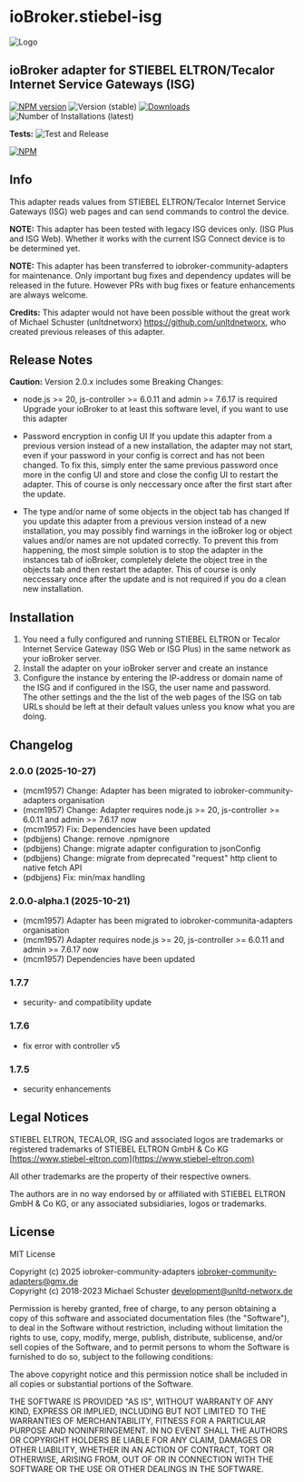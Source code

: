 # ioBroker.stiebel-isg

![Logo](admin/stiebel-isg.png)

## ioBroker adapter for STIEBEL ELTRON/Tecalor Internet Service Gateways (ISG)

[![NPM version](https://img.shields.io/npm/v/iobroker.stiebel-isg.svg)](https://www.npmjs.com/package/iobroker.stiebel-isg)
![Version (stable)](https://iobroker.live/badges/stiebel-isg-stable.svg)
[![Downloads](https://img.shields.io/npm/dm/iobroker.stiebel-isg.svg)](https://www.npmjs.com/package/iobroker.stiebel-isg)
![Number of Installations (latest)](https://iobroker.live/badges/stiebel-isg-installed.svg)

**Tests:** ![Test and Release](https://github.com/iobroker-community-adapters/ioBroker.stiebel-isg/workflows/Test%20and%20Release/badge.svg)

[![NPM](https://nodei.co/npm/iobroker.stiebel-isg.svg?data=d,s)](https://www.npmjs.com/package/iobroker.stiebel-isg)

## Info

This adapter reads values from STIEBEL ELTRON/Tecalor Internet Service Gateways (ISG) web pages and can send commands to control the device.

**NOTE:** This adapter has been tested with legacy ISG devices only. (ISG Plus and ISG Web). Whether it works with the current ISG Connect device is to be determined yet.

**NOTE:** This adapter has been transferred to iobroker-community-adapters for maintenance. Only important bug fixes and dependency updates will be released in the future. However PRs with bug fixes or feature enhancements are always welcome.

**Credits:** This adapter would not have been possible without the great work of Michael Schuster (unltdnetworx) <https://github.com/unltdnetworx>, who created previous releases of this adapter.

## Release Notes

**Caution:** Version 2.0.x includes some Breaking Changes:

* node.js >= 20, js-controller >= 6.0.11 and admin >= 7.6.17 is required  
Upgrade your ioBroker to at least this software level, if you want to use this adapter

* Password encryption in config UI
If you update this adapter from a previous version instead of a new installation, the adapter may not start, even if your password in your config is correct and has not been changed. To fix this, simply enter the same previous password once more in the config UI and store and close the config UI to restart the adapter. This of course is only neccessary once after the first start after the update.

* The type and/or name of some objects in the object tab has changed
If you update this adapter from a previous version instead of a new installation, you may possibly find warnings in the ioBroker log or object values and/or names are not updated correctly. To prevent this from happening, the most simple solution is to stop the adapter in the instances tab of ioBroker, completely delete the object tree in the objects tab and then restart the adapter. This of course is only neccessary once after the update and is not required if you do a clean new installation.

## Installation

1. You need a fully configured and running STIEBEL ELTRON or Tecalor Internet Service Gateway (ISG Web or ISG Plus) in the same network as your ioBroker server.
2. Install the adapter on your ioBroker server and create an instance
3. Configure the instance by entering the IP-address or domain name of the ISG and if configured in the ISG, the user name and password.  
The other settings and the the list of the web pages of the ISG on tab URLs should be left at their default values unless you know what you are doing.

## Changelog

<!--
	Placeholder for the next version (at the beginning of the line):
	### **WORK IN PROGRESS**
-->
### 2.0.0 (2025-10-27)

* (mcm1957) Change: Adapter has been migrated to iobroker-community-adapters organisation
* (mcm1957) Change: Adapter requires node.js >= 20, js-controller >= 6.0.11 and admin >= 7.6.17 now
* (mcm1957) Fix: Dependencies have been updated
* (pdbjjens) Change: remove .npmignore
* (pdbjjens) Change: migrate adapter configuration to jsonConfig
* (pdbjjens) Change: migrate from deprecated "request" http client to native fetch API
* (pdbjjens) Fix: min/max handling

### 2.0.0-alpha.1 (2025-10-21)

* (mcm1957) Adapter has been migrated to iobroker-communita-adapters organisation
* (mcm1957) Adapter requires node.js >= 20, js-controller >= 6.0.11 and admin >= 7.6.17 now
* (mcm1957) Dependencies have been updated

### 1.7.7

* security- and compatibility update

### 1.7.6

* fix error with controller v5

### 1.7.5

* security enhancements

## Legal Notices

STIEBEL ELTRON, TECALOR, ISG and associated logos are trademarks or registered trademarks of STIEBEL ELTRON GmbH & Co KG  [https://www.stiebel-eltron.com](https://www.stiebel-eltron.com)

All other trademarks are the property of their respective owners.

The authors are in no way endorsed by or affiliated with STIEBEL ELTRON GmbH & Co KG, or any associated subsidiaries, logos or trademarks.

## License

MIT License

Copyright (c) 2025 iobroker-community-adapters <iobroker-community-adapters@gmx.de>  
Copyright (c) 2018-2023 Michael Schuster <development@unltd-networx.de>

Permission is hereby granted, free of charge, to any person obtaining a copy
of this software and associated documentation files (the "Software"), to deal
in the Software without restriction, including without limitation the rights
to use, copy, modify, merge, publish, distribute, sublicense, and/or sell
copies of the Software, and to permit persons to whom the Software is
furnished to do so, subject to the following conditions:

The above copyright notice and this permission notice shall be included in all
copies or substantial portions of the Software.

THE SOFTWARE IS PROVIDED "AS IS", WITHOUT WARRANTY OF ANY KIND, EXPRESS OR
IMPLIED, INCLUDING BUT NOT LIMITED TO THE WARRANTIES OF MERCHANTABILITY,
FITNESS FOR A PARTICULAR PURPOSE AND NONINFRINGEMENT. IN NO EVENT SHALL THE
AUTHORS OR COPYRIGHT HOLDERS BE LIABLE FOR ANY CLAIM, DAMAGES OR OTHER
LIABILITY, WHETHER IN AN ACTION OF CONTRACT, TORT OR OTHERWISE, ARISING FROM,
OUT OF OR IN CONNECTION WITH THE SOFTWARE OR THE USE OR OTHER DEALINGS IN THE
SOFTWARE.
